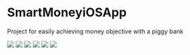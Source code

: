 # SmartMoneyiOSApp

Project for easily achieving money objective with a piggy bank

![](https://github.com/DavidGorzoliya/Media/blob/main/SmartMoney2.png?raw=true)
![](https://github.com/DavidGorzoliya/Media/blob/main/SmartMoney3.png?raw=true)
![](https://github.com/DavidGorzoliya/Media/blob/main/SmartMoney1.png?raw=true)
![](https://github.com/DavidGorzoliya/Media/blob/main/SmartMoney.png?raw=true)
![](https://github.com/DavidGorzoliya/Media/blob/main/SmartMoneyGIF.gif?raw=true)
![](https://github.com/DavidGorzoliya/Media/blob/main/SmartMoneyGIF1.gif?raw=true)
